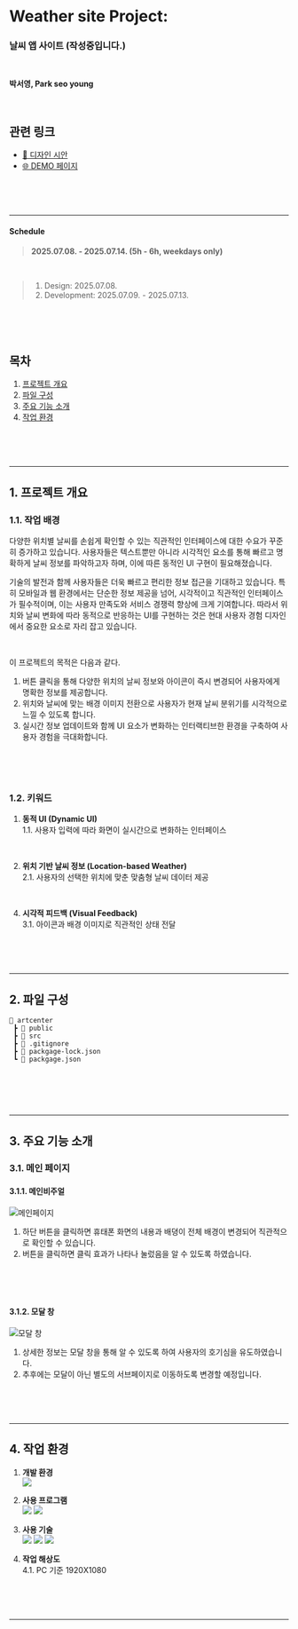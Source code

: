 # **Weather site Project:** 
### 날씨 앱 사이트 (작성중입니다.)

<br/>
  
**박서영, Park seo young**  

<br/>

##  관련 링크
- [🎨 디자인 시안](https://www.figma.com/design/lhsD7THnd7QKUGuzQvD08d/%EB%82%A0%EC%94%A8%EC%95%B1?node-id=0-1&t=Pn2rvVyDgRYCBTxf-1)
- [🌐 DEMO 페이지](https://weather500.netlify.app/)

</br>
</br>
</br>


---

#### **Schedule** 
> **2025.07.08. - 2025.07.14. (5h - 6h, weekdays only)**

</br>

> 1. Design: 2025.07.08.
> 2. Development: 2025.07.09. - 2025.07.13.


<br/>
<br/>
<br/>

## 목차
1. [프로젝트 개요](#1-프로젝트-개요)   
2. [파일 구성](#2-파일-구성)   
3. [주요 기능 소개](#3-주요-기능-소개)    
4. [작업 환경](#4-작업-환경)   

</br>
</br>
</br>

---

## 1. 프로젝트 개요

### 1.1. 작업 배경
다양한 위치별 날씨를 손쉽게 확인할 수 있는 직관적인 인터페이스에 대한 수요가 꾸준히 증가하고 있습니다. 사용자들은 텍스트뿐만 아니라 시각적인 요소를 통해 빠르고 명확하게 날씨 정보를 파악하고자 하며, 이에 따른 동적인 UI 구현이 필요해졌습니다.

기술의 발전과 함께 사용자들은 더욱 빠르고 편리한 정보 접근을 기대하고 있습니다. 특히 모바일과 웹 환경에서는 단순한 정보 제공을 넘어, 시각적이고 직관적인 인터페이스가 필수적이며, 이는 사용자 만족도와 서비스 경쟁력 향상에 크게 기여합니다. 따라서 위치와 날씨 변화에 따라 동적으로 반응하는 UI를 구현하는 것은 현대 사용자 경험 디자인에서 중요한 요소로 자리 잡고 있습니다.

</br>

이 프로젝트의 목적은 다음과 같다.   
1. 버튼 클릭을 통해 다양한 위치의 날씨 정보와 아이콘이 즉시 변경되어 사용자에게 명확한 정보를 제공합니다.
2. 위치와 날씨에 맞는 배경 이미지 전환으로 사용자가 현재 날씨 분위기를 시각적으로 느낄 수 있도록 합니다.
3. 실시간 정보 업데이트와 함께 UI 요소가 변화하는 인터랙티브한 환경을 구축하여 사용자 경험을 극대화합니다.



</br>
</br>
</br>

### 1.2. 키워드

1. **동적 UI (Dynamic UI)**   
  1.1. 사용자 입력에 따라 화면이 실시간으로 변화하는 인터페이스

</br>

2. **위치 기반 날씨 정보 (Location-based Weather)**   
  2.1. 사용자의 선택한 위치에 맞춘 맞춤형 날씨 데이터 제공
   
</br>

4. **시각적 피드백 (Visual Feedback)**   
  3.1. 아이콘과 배경 이미지로 직관적인 상태 전달

   </br>
   </br>
   </br>
   
---

## 2. 파일 구성
```
🌱 artcenter  
 ┣ 📂 public
 ┣ 📂 src
 ┣ 📄 .gitignore
 ┣ 📄 packgage-lock.json       
 ┗ 📄 packgage.json 
     
```

   </br>
   </br>
   </br>

---

## 3. 주요 기능 소개

### 3.1. 메인 페이지
#### 3.1.1. 메인비주얼

![메인페이지](https://github.com/user-attachments/assets/1b5ef677-5e4e-4aa5-a955-6689cdd86203)

1. 하단 버튼을 클릭하면 휴태폰 화면의 내용과 배뎡이 전체 배경이 변경되어 직관적으로 확인할 수 있습니다.
2. 버튼을 클릭하면 클릭 효과가 나타나 눌렀음을 알 수 있도록 하였습니다.

</br>
</br>
</br>

#### 3.1.2. 모달 창

![모달 창](https://github.com/user-attachments/assets/6f0ae8a0-8eb0-4ff0-aa87-01bb0d9b10dd)
1. 상세한 정보는 모달 창을 통해 알 수 있도록 하여 사용자의 호기심을 유도하였습니다.
2. 추후에는 모달이 아닌 별도의 서브페이지로 이동하도록 변경할 예정입니다.

</br>
</br>
</br>


---

## 4. 작업 환경

1. **개발 환경**  
   <img src="https://img.shields.io/badge/windows10-0078D6?style=flat-square&logo=windows10&logoColor=white"/>

2.  **사용 프로그램**  
   <img src="https://img.shields.io/badge/Vs code-007ACC?style=flat-square&logo=visualstudiocode&logoColor=white"/> <img src="https://img.shields.io/badge/figma-F24E1E?style=flat-square&logo=figma&logoColor=white"/>

3.  **사용 기술**  
 <img src="https://img.shields.io/badge/html5-E34F26?style=flat-square&logo=html5&logoColor=white"/> <img src="https://img.shields.io/badge/css3-1572B6?style=flat-square&logo=css3&logoColor=white"/> <img src="https://img.shields.io/badge/JavaScript-F7DF1E?style=flat-square&logo=JavaScript&logoColor=white"/> 
    
    
4.  **작업 해상도**   
    4.1.  PC 기준 1920X1080  

</br>
</br>
</br>

---


